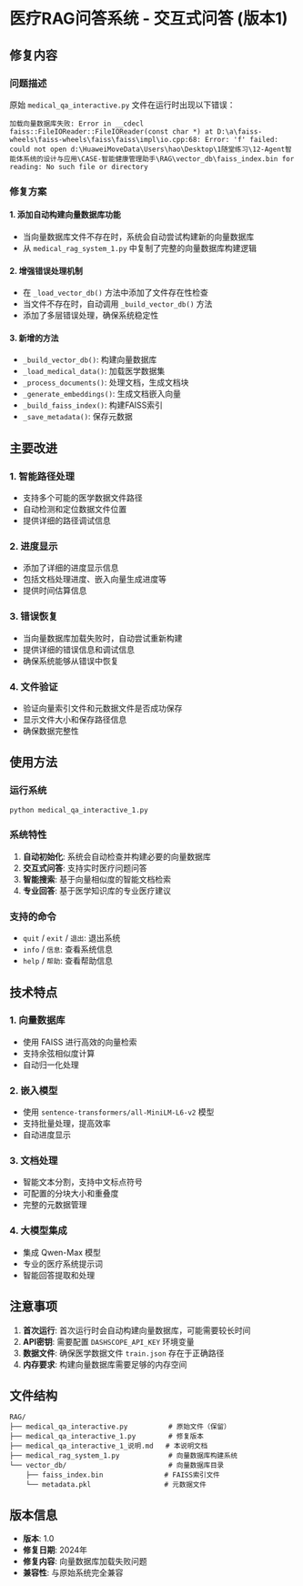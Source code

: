 # 医疗RAG问答系统 - 交互式问答 (版本1)

## 修复内容

### 问题描述
原始 `medical_qa_interactive.py` 文件在运行时出现以下错误：
```
加载向量数据库失败: Error in __cdecl faiss::FileIOReader::FileIOReader(const char *) at D:\a\faiss-wheels\faiss-wheels\faiss\faiss\impl\io.cpp:68: Error: 'f' failed: could not open d:\HuaweiMoveData\Users\hao\Desktop\1随堂练习\12-Agent智能体系统的设计与应用\CASE-智能健康管理助手\RAG\vector_db\faiss_index.bin for reading: No such file or directory
```

### 修复方案

#### 1. 添加自动构建向量数据库功能
- 当向量数据库文件不存在时，系统会自动尝试构建新的向量数据库
- 从 `medical_rag_system_1.py` 中复制了完整的向量数据库构建逻辑

#### 2. 增强错误处理机制
- 在 `_load_vector_db()` 方法中添加了文件存在性检查
- 当文件不存在时，自动调用 `_build_vector_db()` 方法
- 添加了多层错误处理，确保系统稳定性

#### 3. 新增的方法
- `_build_vector_db()`: 构建向量数据库
- `_load_medical_data()`: 加载医学数据集
- `_process_documents()`: 处理文档，生成文档块
- `_generate_embeddings()`: 生成文档嵌入向量
- `_build_faiss_index()`: 构建FAISS索引
- `_save_metadata()`: 保存元数据

## 主要改进

### 1. 智能路径处理
- 支持多个可能的医学数据文件路径
- 自动检测和定位数据文件位置
- 提供详细的路径调试信息

### 2. 进度显示
- 添加了详细的进度显示信息
- 包括文档处理进度、嵌入向量生成进度等
- 提供时间估算信息

### 3. 错误恢复
- 当向量数据库加载失败时，自动尝试重新构建
- 提供详细的错误信息和调试信息
- 确保系统能够从错误中恢复

### 4. 文件验证
- 验证向量索引文件和元数据文件是否成功保存
- 显示文件大小和保存路径信息
- 确保数据完整性

## 使用方法

### 运行系统
```bash
python medical_qa_interactive_1.py
```

### 系统特性
1. **自动初始化**: 系统会自动检查并构建必要的向量数据库
2. **交互式问答**: 支持实时医疗问题问答
3. **智能搜索**: 基于向量相似度的智能文档检索
4. **专业回答**: 基于医学知识库的专业医疗建议

### 支持的命令
- `quit` / `exit` / `退出`: 退出系统
- `info` / `信息`: 查看系统信息
- `help` / `帮助`: 查看帮助信息

## 技术特点

### 1. 向量数据库
- 使用 FAISS 进行高效的向量检索
- 支持余弦相似度计算
- 自动归一化处理

### 2. 嵌入模型
- 使用 `sentence-transformers/all-MiniLM-L6-v2` 模型
- 支持批量处理，提高效率
- 自动进度显示

### 3. 文档处理
- 智能文本分割，支持中文标点符号
- 可配置的分块大小和重叠度
- 完整的元数据管理

### 4. 大模型集成
- 集成 Qwen-Max 模型
- 专业的医疗系统提示词
- 智能回答提取和处理

## 注意事项

1. **首次运行**: 首次运行时会自动构建向量数据库，可能需要较长时间
2. **API密钥**: 需要配置 `DASHSCOPE_API_KEY` 环境变量
3. **数据文件**: 确保医学数据文件 `train.json` 存在于正确路径
4. **内存要求**: 构建向量数据库需要足够的内存空间

## 文件结构

```
RAG/
├── medical_qa_interactive.py          # 原始文件（保留）
├── medical_qa_interactive_1.py        # 修复版本
├── medical_qa_interactive_1_说明.md   # 本说明文档
├── medical_rag_system_1.py            # 向量数据库构建系统
└── vector_db/                         # 向量数据库目录
    ├── faiss_index.bin               # FAISS索引文件
    └── metadata.pkl                  # 元数据文件
```

## 版本信息

- **版本**: 1.0
- **修复日期**: 2024年
- **修复内容**: 向量数据库加载失败问题
- **兼容性**: 与原始系统完全兼容
